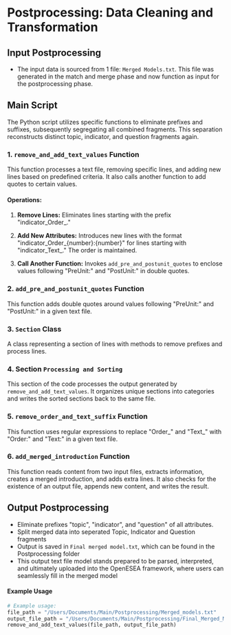 # Postprocessing: Data Cleaning and Transformation

## Input Postprocessing
- The input data is sourced from 1 file: `Merged Models.txt`. This file was generated in the match and merge phase and now function as input for the postprocessing phase.

## Main Script
The Python script utilizes specific functions to eliminate prefixes and suffixes, subsequently segregating all combined fragments. This separation reconstructs distinct topic, indicator, and question fragments again.

### 1. `remove_and_add_text_values` Function

This function processes a text file, removing specific lines, and adding new lines based on predefined criteria. It also calls another function to add quotes to certain values.

#### Operations:

1. **Remove Lines:** Eliminates lines starting with the prefix "indicator_Order_."

2. **Add New Attributes:** Introduces new lines with the format "indicator_Order_{number}:{number}" for lines starting with "indicator_Text_." The order is maintained.

3. **Call Another Function:** Invokes `add_pre_and_postunit_quotes` to enclose values following "PreUnit:" and "PostUnit:" in double quotes.

### 2. `add_pre_and_postunit_quotes` Function

This function adds double quotes around values following "PreUnit:" and "PostUnit:" in a given text file.

### 3. `Section` Class

A class representing a section of lines with methods to remove prefixes and process lines.

### 4. Section `Processing and Sorting`

This section of the code processes the output generated by `remove_and_add_text_values`. It organizes unique sections into categories and writes the sorted sections back to the same file.

### 5. `remove_order_and_text_suffix` Function

This function uses regular expressions to replace "Order_" and "Text_" with "Order:" and "Text:" in a given text file.

### 6. `add_merged_introduction` Function

This function reads content from two input files, extracts information, creates a merged introduction, and adds extra lines. It also checks for the existence of an output file, appends new content, and writes the result.


## Output Postprocessing
- Eliminate prefixes "topic", "indicator", and "question" of all attributes.
- Split merged data into seperated Topic, Indicator and Question fragments 
- Output is saved in `Final merged model.txt`, which can be found in the Postprocessing folder
- This output text file model stands prepared to be parsed, interpreted, and ultimately uploaded into
the OpenESEA framework, where users can seamlessly fill in the merged model

#### Example Usage

```python
# Example usage:
file_path = "/Users/Documents/Main/Postprocessing/Merged_models.txt"
output_file_path = "/Users/Documents/Main/Postprocessing/Final_Merged_Model.txt"
remove_and_add_text_values(file_path, output_file_path)
